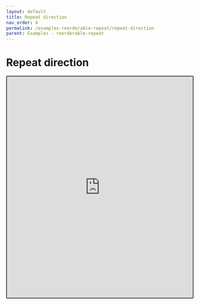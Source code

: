 ```yaml
---
layout: default
title: Repeat direction
nav_order: 4
permalink: /examples-reorderable-repeat/repeat-direction
parent: Examples - reorderable-repeat
---
```


# Repeat direction

<iframe style="width: 100%; height: 600px; border: 2px solid #343a40; border-radius: 3px;" loading="lazy" src="https://gist.dumber.app/?gist=dec3f4f6a53ec51947365dc3e2ace1dd&open=src%2Fcontainer.html"></iframe>
